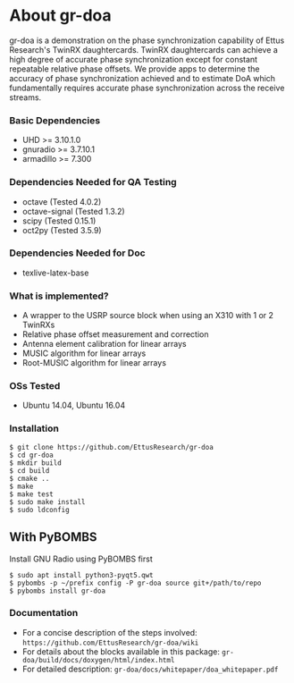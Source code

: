 # About gr-doa
gr-doa is a demonstration on the phase synchronization capability of Ettus Research's TwinRX daughtercards. 
TwinRX daughtercards can achieve a high degree of accurate phase synchronization except for constant 
repeatable relative phase offsets. We provide apps to determine the accuracy of phase synchronization achieved 
and to estimate DoA which fundamentally requires accurate phase synchronization 
across the receive streams.

### Basic Dependencies
 - UHD >= 3.10.1.0
 - gnuradio >= 3.7.10.1
 - armadillo >= 7.300

### Dependencies Needed for QA Testing
 - octave (Tested 4.0.2)
 - octave-signal (Tested 1.3.2)
 - scipy (Tested 0.15.1)
 - oct2py (Tested 3.5.9)

### Dependencies Needed for Doc
 - texlive-latex-base

### What is implemented?
 - A wrapper to the USRP source block when using an X310 with 1 or 2 TwinRXs
 - Relative phase offset measurement and correction
 - Antenna element calibration for linear arrays
 - MUSIC algorithm for linear arrays
 - Root-MUSIC algorithm for linear arrays 

### OSs Tested 
 - Ubuntu 14.04, Ubuntu 16.04 
 
### Installation
`$ git clone https://github.com/EttusResearch/gr-doa` <br />
`$ cd gr-doa` <br />
`$ mkdir build` <br />
`$ cd build` <br />
`$ cmake ..` <br />
`$ make` <br />
`$ make test` <br />
`$ sudo make install` <br />
`$ sudo ldconfig` <br />

## With PyBOMBS
Install GNU Radio using PyBOMBS first

`$ sudo apt install python3-pyqt5.qwt` <br />
`$ pybombs -p ~/prefix config -P gr-doa source git+/path/to/repo` <br />
`$ pybombs install gr-doa` <br />


### Documentation
 - For a concise description of the steps involved: `https://github.com/EttusResearch/gr-doa/wiki`
 - For details about the blocks available
in this package: `gr-doa/build/docs/doxygen/html/index.html`
 - For detailed description: `gr-doa/docs/whitepaper/doa_whitepaper.pdf`
